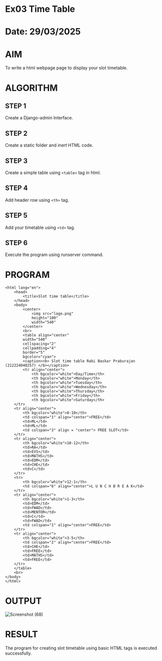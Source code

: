 # Ex03 Time Table
# Date: 29/03/2025
# AIM
To write a html webpage page to display your slot timetable.

# ALGORITHM
## STEP 1
Create a Django-admin Interface.

## STEP 2
Create a static folder and inert HTML code.

## STEP 3
Create a simple table using `<table>` tag in html.

## STEP 4
Add header row using `<th>` tag.

## STEP 5
Add your timetable using `<td>` tag.

## STEP 6
Execute the program using runserver command.

# PROGRAM
```
<html lang="en">
    <head>
        <title>Slot time table</title>       
    </head>
    <body>
        <center>
            <img src="logo.png"
            height="100"
            width="540"
        </center>
        <br>
        <table align="center"
        width="540"
        cellspacing="2"
        cellpadding="4"
        border="5"
        bgcolor="cyan">
        <caption><b> Slot time table Rabi Baskar Praburajan (212224040257) </b></caption>
        <tr align="center">
            <th bgcolor="white">Day/Time</th>
            <th bgcolor="white">Monday</th>
            <th bgcolor="white">Tuesday</th>
            <th bgcolor="white">Wednesday</th>
            <th bgcolor="white">Thursday</th>
            <th bgcolor="white">Friday</th>
            <th bgcolor="white">Saturday</th>
    </tr>
    <tr align="center">
        <th bgcolor="white">8-10</th>
        <td colspan="1" align="center">FREE</td>
        <td>ML</td>
        <td>ML</td>
        <td colspan="3" align = "center"> FREE SLOT</td>
    </tr>
    <tr align="center">
        <th bgcolor="white">10-12</th>
        <td>RA</td>
        <td>EVS</td>
        <td>MATHS</td>
        <td>EDM</td> 
        <td>CHE</td>
        <td>C</td>   
    </tr>
    <tr>
        <th bgcolor="white">12-1</th>
        <td colspan="6" align="center">L U N C H B R E A K</td>
    </tr>
    <tr align="center">
        <th bgcolor="white">1-3</th>
        <td>EDM</td>
        <td>FWAD</td>
        <td>MENTOR</td>
        <td>C</td>
        <td>FWAD</td>
        <td colspan="1" align="center">FREE</td>
    </tr>
    <tr align="center">
        <th bgcolor="white">3-5</th>
        <td colspan="2" align="center">FREE</td>
        <td>CHE</td>
        <td>FREE</td>
        <td>MATHS</td>
        <td>FREE</td>
    </tr>
    </table>
    <br>
</body>
</html>
```
# OUTPUT
![Screenshot (68)](https://github.com/user-attachments/assets/404181ef-7d40-41c0-8142-87b10ed799bb)

# RESULT
The program for creating slot timetable using basic HTML tags is executed successfully.
